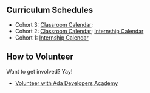 Curriculum Schedules
--------------------
* Cohort 3: [Classroom Calendar](cohort_schedules/C03_classroom.md);
* Cohort 2: [Classroom Calendar](cohort_schedules/C02_classroom.md); [Internship Calendar](cohort_schedules/C02_internship.md)
* Cohort 1: [Internship Calendar](cohort_schedules/C01_internship.md)

How to Volunteer
----------------
Want to get involved? Yay!
* [Volunteer with Ada Developers Academy](http://adadevelopersacademy.wiki/)
